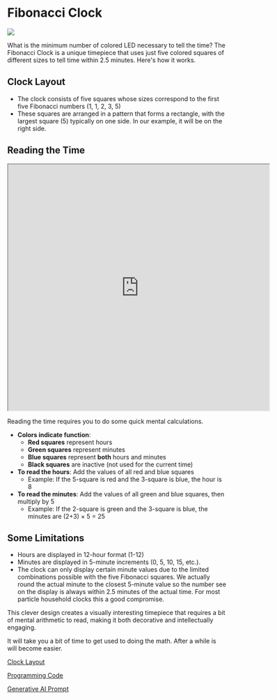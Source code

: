# Fibonacci Clock

![](fib-clock.png)

What is the minimum number of colored LED necessary to tell the time?
The Fibonacci Clock is a unique timepiece that uses just five colored squares of different sizes to tell time within 2.5 minutes. Here's how it works.

## Clock Layout

- The clock consists of five squares whose sizes correspond to the first five Fibonacci numbers (1, 1, 2, 3, 5)
- These squares are arranged in a pattern that forms a rectangle, with the largest square (5) typically on one side.  In our example, it will be on the right side.

## Reading the Time

<iframe src="https://dmccreary.github.io/microsims/sims/fibonacci-clock/main.html" width="600" height="565"  scrolling="no"></iframe>

Reading the time requires you to do some quick mental calculations.

- **Colors indicate function**:
    - **Red squares** represent hours
    - **Green squares** represent minutes
    - **Blue squares** represent **both** hours and minutes
    - **Black squares** are inactive (not used for the current time)
- **To read the hours**: Add the values of all red and blue squares
    -  Example: If the 5-square is red and the 3-square is blue, the hour is 8
- **To read the minutes**: Add the values of all green and blue squares, then multiply by 5
    - Example: If the 2-square is green and the 3-square is blue, the minutes are (2+3) × 5 = 25

## Some Limitations

- Hours are displayed in 12-hour format (1-12)
- Minutes are displayed in 5-minute increments (0, 5, 10, 15, etc.).  
- The clock can only display certain minute values due to the limited combinations possible with the five Fibonacci squares.  We actually round the actual minute to the closest 5-minute value so the number see on the display is always within 2.5 minutes of the actual time.  For most particle household clocks this a good compromise.

This clever design creates a visually interesting timepiece that requires a bit of mental arithmetic to read, making it both decorative and intellectually engaging.

It will take you a bit of time to get used to doing the math.  After a while is will become easier.

[Clock Layout](clock-layout.md)

[Programming Code](./code.md)

[Generative AI Prompt](./prompt.md)


